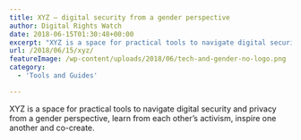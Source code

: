 ```yaml
---
title: XYZ – digital security from a gender perspective
author: Digital Rights Watch
date: 2018-06-15T01:30:48+00:00
excerpt: "XYZ is a space for practical tools to navigate digital security and privacy from a gender perspective, learn from each other's activism, inspire one another and co-create."
url: /2018/06/15/xyz/
featureImage: /wp-content/uploads/2018/06/tech-and-gender-no-logo.png
category:
  - 'Tools and Guides'

---
```

XYZ is a space for practical tools to navigate digital security and privacy from a gender perspective, learn from each other&#8217;s activism, inspire one another and co-create.
